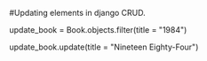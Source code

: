 #Updating elements in django CRUD.

update_book = Book.objects.filter(title = "1984")

update_book.update(title = "Nineteen Eighty-Four")